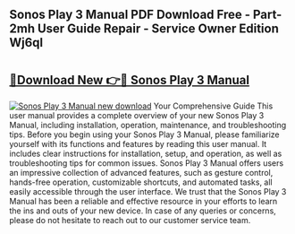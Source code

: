## Sonos Play 3 Manual PDF Download Free - Part-2mh User Guide Repair - Service Owner Edition Wj6ql

# <h2><a href="http://cf13959.oget.top/?id=Sonos+Play+3+Manual">🔗Download New 👉🔴 Sonos Play 3 Manual</a></h2>

[![Sonos Play 3 Manual new download](https://i.imgur.com/5g1atiW.png)](http://cf13959.oget.top/?id=Sonos+Play+3+Manual)
Your Comprehensive Guide This user manual provides a complete overview of your new Sonos Play 3 Manual, including installation, operation, maintenance, and troubleshooting tips. Before you begin using your Sonos Play 3 Manual, please familiarize yourself with its functions and features by reading this user manual. It includes clear instructions for installation, setup, and operation, as well as troubleshooting tips for common issues. Sonos Play 3 Manual offers users an impressive collection of advanced features, such as gesture control, hands-free operation, customizable shortcuts, and automated tasks, all easily accessible through the user interface. We trust that the Sonos Play 3 Manual has been a reliable and effective resource in your efforts to learn the ins and outs of your new device. In case of any queries or concerns, please do not hesitate to reach out to our customer service team.
